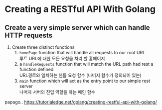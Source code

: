 # Creating a RESTful API With Golang

## Create a very simple server which can handle HTTP requests 
1. Create three distinct functions
    1. `homePage` function that will handle all requests to our root URL   
        루트 URL에 대한 모든 요청을 처리 할 홈페이지 
    2.  a `handleRequests` function that will match the URL path had rest a function defined    
        URL경로와 일치하는 핸들 요청 함수 (나머지 함수가 정의되어 있는)
    3. `main` function which will act as the entry point to our simple rest server   
        나머지 서버의 진입 역할을 하는 메인 함수

papago..
https://tutorialedge.net/golang/creating-restful-api-with-golang/